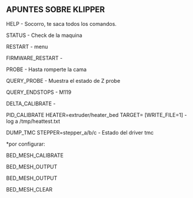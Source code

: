 ## APUNTES SOBRE KLIPPER

HELP - Socorro, te saca todos los comandos.

STATUS - Check de la maquina

RESTART - menu

FIRMWARE_RESTART -

PROBE - Hasta romperte la cama

QUERY_PROBE - Muestra el estado de Z probe

QUERY_ENDSTOPS - M119

DELTA_CALIBRATE - 

PID_CALIBRATE HEATER=extruder/heater_bed TARGET=<temperature> [WRITE_FILE=1] - log a /tmp/heattest.txt

DUMP_TMC STEPPER=stepper_a/b/c - Estado del driver tmc


*por configurar:

BED_MESH_CALIBRATE

BED_MESH_OUTPUT

BED_MESH_OUTPUT

BED_MESH_CLEAR
